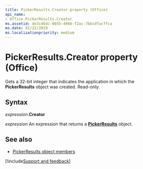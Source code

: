 ```yaml
---
title: PickerResults.Creator property (Office)
api_name:
- Office.PickerResults.Creator
ms.assetid: de3c46dc-0655-4966-f2ac-7bbcdfacffca
ms.date: 01/22/2019
ms.localizationpriority: medium
---
```



# PickerResults.Creator property (Office)

Gets a 32-bit integer that indicates the application in which the **PickerResults** object was created. Read-only.


## Syntax

_expression_.**Creator**

_expression_ An expression that returns a **[PickerResults](Office.PickerResults.md)** object.


## See also

- [PickerResults object members](overview/Library-Reference/pickerresults-members-office.md)



[!include[Support and feedback](~/includes/feedback-boilerplate.md)]